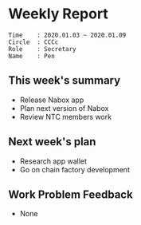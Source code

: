 # Weekly Report 
```
Time    : 2020.01.03 ~ 2020.01.09
Circle	: CCCc
Role    : Secretary
Name    : Pen
```
## This week's summary

- Release Nabox app
- Plan next version of Nabox
- Review NTC members work

## Next week's plan
- Research app wallet
- Go on chain factory development

## Work Problem Feedback

- None

